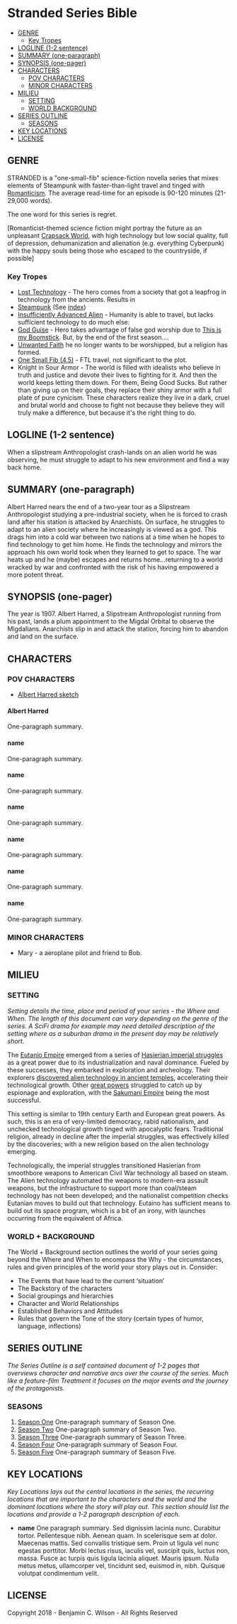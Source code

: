 # Stranded Series Bible

* [GENRE](#genre)
   * [Key Tropes](#key-tropes)
* [LOGLINE (1-2 sentence)](#logline-1-2-sentence)
* [SUMMARY (one-paragraph)](#summary-one-paragraph)
* [SYNOPSIS (one-pager)](#synopsis-one-pager)
* [CHARACTERS](#characters)
   * [POV CHARACTERS](#pov-characters)
   * [MINOR CHARACTERS](#minor-characters)
* [MILIEU](#milieu)
   * [SETTING](#setting)
   * [WORLD   BACKGROUND](#world--background)
* [SERIES OUTLINE](#series-outline)
   * [SEASONS](#seasons)
* [KEY LOCATIONS](#key-locations)
* [LICENSE](#license)

## GENRE

STRANDED is a "one-small-fib" science-fiction novella series that mixes elements of Steampunk with faster-than-light travel and tinged with [Romanticism](http://tvtropes.org/pmwiki/pmwiki.php/Main/RomanticismVersusEnlightenment). The average read-time for an episode is 90-120 minutes (21-29,000 words).

The one word for this series is regret.

[Romanticist-themed science fiction might portray the future as an unpleasant [Crapsack World](https://tvtropes.org/pmwiki/pmwiki.php/Main/CrapsackWorld), with high technology but low social quality, full of depression, dehumanization and alienation (e.g. everything Cyberpunk) with the happy souls being those who escaped to the countryside, if possible]

### Key Tropes

<!-- Look at the [Mohs Scale of Violence](http://tvtropes.org/pmwiki/pmwiki.php/Main/MohsScaleOfViolenceHardness) -->

* [Lost Technology](http://tvtropes.org/pmwiki/pmwiki.php/Main/LostTechnology) - The hero comes from a society that got a leapfrog in technology from the ancients. Results in
* [Steampunk](http://tvtropes.org/pmwiki/pmwiki.php/Main/Steampunk) (See [index](http://tvtropes.org/pmwiki/pmwiki.php/Main/SteampunkIndex))
* [Insufficiently Advanced Alien](http://tvtropes.org/pmwiki/pmwiki.php/Main/InsufficientlyAdvancedAlien) - Humanity is able to travel, but lacks sufficient technology to do much else.
* [God Guise](http://tvtropes.org/pmwiki/pmwiki.php/Main/GodGuise) - Hero takes advantage of false god worship due to [This is my Boomstick](http://tvtropes.org/pmwiki/pmwiki.php/Main/ThisIsMyBoomstick). But, by the end of the first season....
* [Unwanted Faith](http://tvtropes.org/pmwiki/pmwiki.php/Main/UnwantedFalseFaith) he no longer wants to be worshipped, but a religion has formed.
* [One Small Fib (4.5)](http://tvtropes.org/pmwiki/pmwiki.php/Mohs/OneBigLie) - FTL travel, not significant to the plot.
* Knight in Sour Armor - The world is filled with idealists who believe in truth and justice and devote their lives to fighting for it. And then the world keeps letting them down. For them, Being Good Sucks. But rather than giving up on their goals, they replace their shiny armor with a full plate of pure cynicism. These characters realize they live in a dark, cruel and brutal world and choose to fight not because they believe they will truly make a difference, but because it's the right thing to do.

## LOGLINE (1-2 sentence)

When a slipstream Anthropologist crash-lands on an alien world he was observing, he must struggle to adapt to his new environment and find a way back home.

## SUMMARY (one-paragraph)

Albert Harred nears the end of a two-year tour as a Slipstream Anthropologist studying a pre-industrial society, when he is forced to crash land after his station is attacked by Anarchists. On surface, he struggles to adapt to an alien society where he increasingly is viewed as a god. This drags him into a cold war between two nations at a time when he hopes to find technology to get him home. He finds the technology and mirrors the approach his own world took when they learned to get to space. The war heats up and he (maybe) escapes and returns home...returning to a world wracked by war and confronted with the risk of his having empowered a more potent threat.

## SYNOPSIS (one-pager)
<!-- The Synopsis of your series is short document of less than 1 page (4-5 paragraphs) that summarizes the world of the story, the major characters and the central tension. -->

The year is 1907. Albert Harred, a Slipstream Anthropologist running from his past, lands a plum appointment to the Migdal Orbital to observe the Migdalians. Anarchists slip in and attack the station, forcing him to abandon and land on the surface.

## CHARACTERS

### POV CHARACTERS

<!-- The Characters section should list all your major characters and in 2-3 paragraphs for each, outline their personal characteristics, wants, needs, obstacles and flaws. It should also clearly indicate the relationships between characters. -->

* [Albert Harred sketch](/docs/characters/albert-harred.md)

#### Albert Harred
One-paragraph summary.


#### name
One-paragraph summary.

#### name
One-paragraph summary.

#### name
One-paragraph summary.

#### name
One-paragraph summary.

#### name
One-paragraph summary.

#### name
One-paragraph summary.


<!-- ten things:

1. Goal / Opposition
2. Motivation (why goal?)
3. Backstory
4. Will to Act
5. Belief System (point-of-view & attitudes)
6. Room to Grow
7. Believability
8. Characterization tools
9. I have to care about the character
10. Supporting cast -->

### MINOR CHARACTERS
<!-- The Minor Characters section is a listing of minor characters in the story with a brief sentence on who they are. -->

* Mary - a aeroplane pilot and friend to Bob.

## MILIEU

### SETTING

_Setting details the time, place and period of your series - the Where and When. The length of this document can vary depending on the genre of the series. A SciFi drama for example may need detailed description of the setting where as a suburban drama in the present day may be relatively short._

The [Eutanio Empire](#) emerged from a series of [Hasierian imperial struggles](#) as a great power due to its industrialization and naval dominance. Fueled by these successes, they embarked in exploration and archeology. Their explorers [discovered alien technology in ancient temples](#), accelerating their technological growth. Other [great powers](#) struggled to catch up by espionage and exploration, with the [Sakumani Empire](#) being the most successful.

This setting is similar to 19th century Earth and European great powers. As such, this is an era of very-limited democracy, rabid nationalism, and unchecked technological growth tinged with apocalyptic fears. Traditional religion, already in decline after the imperial struggles, was effectively killed by the discoveries; with a new religion based on the alien technology emerging.

Technologically, the imperial struggles transitioned Hasierian from smoothbore weapons to American Civil War technology all based on steam. The Alien technology automated the weapons to modern-era assault weapons, but the infrastructure to support more than coal/steam technology has not been developed; and the nationalist competition checks Eutanian moves to build out that technology. Eutaino has sufficient means to build out its space program, which is a bit of an irony, with launches occurring from the equivalent of Africa.



### WORLD + BACKGROUND

The World + Background section outlines the world of your series going beyond the Where and When to encompass the Why - the circumstances, rules and given principles of the world your story plays out in. Consider:

- The Events that have lead to the current ‘situation’
- The Backstory of the characters
- Social groupings and hierarchies
- Character and World Relationships
- Established Behaviors and Attitudes
- Rules that govern the Tone of the story (certain types of humor, language, inflections)

## SERIES OUTLINE

_The Series Outline is a self contained document of 1-2 pages that overviews character and narrative arcs over the course of the series. Much like a feature-film Treatment it focuses on the major events and the journey of the protagonists._

### SEASONS

1. [Season One](/docs/1x00-outline.md) One-paragraph summary of Season One.
2. [Season Two](/docs/1x00-outline.md) One-paragraph summary of Season Two.
3. [Season Three](/docs/1x00-outline.md) One-paragraph summary of Season Three.
4. [Season Four](/docs/1x00-outline.md) One-paragraph summary of Season Four.
5. [Season Five](/docs/1x00-outline.md) One-paragraph summary of Season Five.

## KEY LOCATIONS

_Key Locations lays out the central locations in the series, the recurring locations that are important to the characters and the world and the dominant locations where the story will play out. This section should list the locations and provide a 1-2 paragraph description of each._

* **name** One paragraph summary. Sed dignissim lacinia nunc. Curabitur tortor. Pellentesque nibh. Aenean quam. In scelerisque sem at dolor. Maecenas mattis. Sed convallis tristique sem. Proin ut ligula vel nunc egestas porttitor. Morbi lectus risus, iaculis vel, suscipit quis, luctus non, massa. Fusce ac turpis quis ligula lacinia aliquet. Mauris ipsum. Nulla metus metus, ullamcorper vel, tincidunt sed, euismod in, nibh. Quisque volutpat condimentum velit.

## LICENSE

Copyright 2018 - Benjamin C. Wilson - All Rights Reserved
